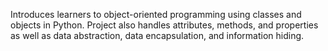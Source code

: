 Introduces learners to object-oriented programming using classes and objects in Python. Project also handles attributes, methods, and properties as well as data abstraction, data encapsulation, and information hiding.
